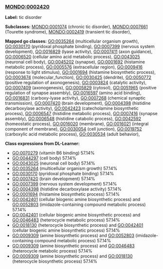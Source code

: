 
### [MONDO:0002420](http://purl.obolibrary.org/obo/MONDO_0002420)
**Label:** tic disorder

**Subclasses:** [MONDO:0001074](http://purl.obolibrary.org/obo/MONDO_0001074) (chronic tic disorder), [MONDO:0007661](http://purl.obolibrary.org/obo/MONDO_0007661) (Tourette syndrome), [MONDO:0002419](http://purl.obolibrary.org/obo/MONDO_0002419) (transient tic disorder), 

**Mapped go classes:** [GO:0035264](http://purl.obolibrary.org/obo/GO_0035264) (multicellular organism growth), [GO:0030170](http://purl.obolibrary.org/obo/GO_0030170) (pyridoxal phosphate binding), [GO:0007399](http://purl.obolibrary.org/obo/GO_0007399) (nervous system development), [GO:0016829](http://purl.obolibrary.org/obo/GO_0016829) (lyase activity), [GO:0007411](http://purl.obolibrary.org/obo/GO_0007411) (axon guidance), [GO:0006520](http://purl.obolibrary.org/obo/GO_0006520) (cellular amino acid metabolic process), [GO:0043025](http://purl.obolibrary.org/obo/GO_0043025) (neuronal cell body), [GO:0045202](http://purl.obolibrary.org/obo/GO_0045202) (synapse), [GO:0001692](http://purl.obolibrary.org/obo/GO_0001692) (histamine metabolic process), [GO:0005576](http://purl.obolibrary.org/obo/GO_0005576) (extracellular region), [GO:0009416](http://purl.obolibrary.org/obo/GO_0009416) (response to light stimulus), [GO:0001694](http://purl.obolibrary.org/obo/GO_0001694) (histamine biosynthetic process), [GO:0003674](http://purl.obolibrary.org/obo/GO_0003674) (molecular_function), [GO:0030425](http://purl.obolibrary.org/obo/GO_0030425) (dendrite), [GO:0050772](http://purl.obolibrary.org/obo/GO_0050772) (positive regulation of axonogenesis), [GO:0003824](http://purl.obolibrary.org/obo/GO_0003824) (catalytic activity), [GO:0007409](http://purl.obolibrary.org/obo/GO_0007409) (axonogenesis), [GO:0005829](http://purl.obolibrary.org/obo/GO_0005829) (cytosol), [GO:0051965](http://purl.obolibrary.org/obo/GO_0051965) (positive regulation of synapse assembly), [GO:0016597](http://purl.obolibrary.org/obo/GO_0016597) (amino acid binding), [GO:0016831](http://purl.obolibrary.org/obo/GO_0016831) (carboxy-lyase activity), [GO:0007268](http://purl.obolibrary.org/obo/GO_0007268) (chemical synaptic transmission), [GO:0007420](http://purl.obolibrary.org/obo/GO_0007420) (brain development), [GO:0004398](http://purl.obolibrary.org/obo/GO_0004398) (histidine decarboxylase activity), [GO:0042423](http://purl.obolibrary.org/obo/GO_0042423) (catecholamine biosynthetic process), [GO:0006547](http://purl.obolibrary.org/obo/GO_0006547) (histidine metabolic process), [GO:0007416](http://purl.obolibrary.org/obo/GO_0007416) (synapse assembly), [GO:0006548](http://purl.obolibrary.org/obo/GO_0006548) (histidine catabolic process), [GO:0042592](http://purl.obolibrary.org/obo/GO_0042592) (homeostatic process), [GO:0016020](http://purl.obolibrary.org/obo/GO_0016020) (membrane), [GO:0016021](http://purl.obolibrary.org/obo/GO_0016021) (integral component of membrane), [GO:0030054](http://purl.obolibrary.org/obo/GO_0030054) (cell junction), [GO:0019752](http://purl.obolibrary.org/obo/GO_0019752) (carboxylic acid metabolic process), [GO:0030534](http://purl.obolibrary.org/obo/GO_0030534) (adult behavior), 

**Class expressions from DL-Learner:**

- [GO:0070279](http://purl.obolibrary.org/obo/GO_0070279) (vitamin B6 binding) 57.14%
- [GO:0044297](http://purl.obolibrary.org/obo/GO_0044297) (cell body) 57.14%
- [GO:0043025](http://purl.obolibrary.org/obo/GO_0043025) (neuronal cell body) 57.14%
- [GO:0035264](http://purl.obolibrary.org/obo/GO_0035264) (multicellular organism growth) 57.14%
- [GO:0030170](http://purl.obolibrary.org/obo/GO_0030170) (pyridoxal phosphate binding) 57.14%
- [GO:0007420](http://purl.obolibrary.org/obo/GO_0007420) (brain development) 57.14%
- [GO:0007399](http://purl.obolibrary.org/obo/GO_0007399) (nervous system development) 57.14%
- [GO:0004398](http://purl.obolibrary.org/obo/GO_0004398) (histidine decarboxylase activity) 57.14%
- [GO:0001694](http://purl.obolibrary.org/obo/GO_0001694) (histamine biosynthetic process) 57.14%
- [GO:0042401](http://purl.obolibrary.org/obo/GO_0042401) (cellular biogenic amine biosynthetic process) and [GO:0052803](http://purl.obolibrary.org/obo/GO_0052803) (imidazole-containing compound metabolic process) 57.14%
- [GO:0042401](http://purl.obolibrary.org/obo/GO_0042401) (cellular biogenic amine biosynthetic process) and [GO:0046483](http://purl.obolibrary.org/obo/GO_0046483) (heterocycle metabolic process) 57.14%
- [GO:0018130](http://purl.obolibrary.org/obo/GO_0018130) (heterocycle biosynthetic process) and [GO:0042401](http://purl.obolibrary.org/obo/GO_0042401) (cellular biogenic amine biosynthetic process) 57.14%
- [GO:0009309](http://purl.obolibrary.org/obo/GO_0009309) (amine biosynthetic process) and [GO:0052803](http://purl.obolibrary.org/obo/GO_0052803) (imidazole-containing compound metabolic process) 57.14%
- [GO:0009309](http://purl.obolibrary.org/obo/GO_0009309) (amine biosynthetic process) and [GO:0046483](http://purl.obolibrary.org/obo/GO_0046483) (heterocycle metabolic process) 57.14%
- [GO:0009309](http://purl.obolibrary.org/obo/GO_0009309) (amine biosynthetic process) and [GO:0018130](http://purl.obolibrary.org/obo/GO_0018130) (heterocycle biosynthetic process) 57.14%


